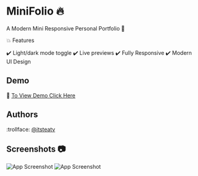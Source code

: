# MiniFolio :fire:

A Modern Mini Responsive Personal Portfolio :iphone:


:collision: Features

:heavy_check_mark: Light/dark mode toggle
:heavy_check_mark: Live previews
:heavy_check_mark: Fully Responsive
:heavy_check_mark: Modern UI Design


## Demo

 :small_red_triangle_down: [To View Demo Click Here](https://itsteatv-portfolio.netlify.app/)
 
 
## Authors

:trollface: [@itsteatv](https://github.com/itsteatv)


## Screenshots :camera:

![App Screenshot](https://i.postimg.cc/DyTH52R3/2022-09-29-17-27-27.png)
![App Screenshot](https://i.postimg.cc/Dy74qMdy/2022-09-29-17-39-30.png)



